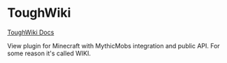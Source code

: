 # ToughWiki

[ToughWiki Docs](https://github.com/CoffeeHubMC/ToughWiki/wiki)

View plugin for Minecraft with MythicMobs integration and public API. For some reason it's called WIKI.
